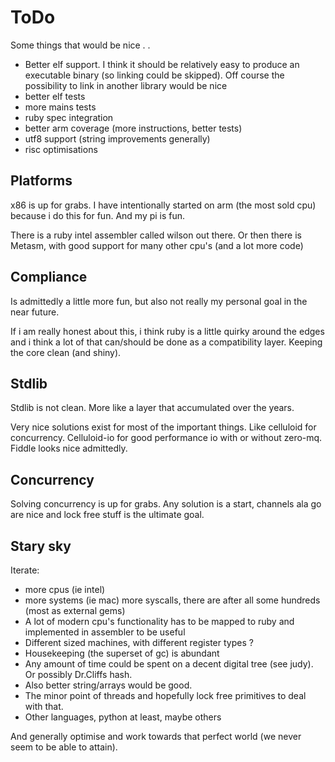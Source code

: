 ToDo
=====

Some things that would be nice . .

- Better elf support. I think it should be relatively easy to produce an executable binary
(so linking could be skipped). Off course the possibility to link in another library would be nice
- better elf tests
- more mains tests
- ruby spec integration
- better arm coverage (more instructions, better tests)
- utf8 support (string improvements generally)
- risc optimisations

## Platforms

x86 is up for grabs. I have intentionally started on arm (the most sold cpu) because i do
this for fun. And my pi is fun.

There is a ruby intel assembler called wilson out there. Or then there is Metasm, with
good support for many other cpu's (and a lot more code)

## Compliance

Is admittedly a little more fun, but also not really my personal goal in the near future.

If i am really honest about this, i think ruby is a little quirky around the edges and i
think a lot of that can/should be done as a compatibility layer. Keeping the core clean (and shiny).

## Stdlib

Stdlib is not clean. More like a layer that accumulated over the years.

Very nice solutions exist for most of the important things.
Like celluloid for concurrency. Celluloid-io for
good performance io with or without zero-mq. Fiddle looks nice admittedly.

## Concurrency

Solving concurrency is up for grabs. Any solution is a start, channels ala go are nice and
lock free stuff is the ultimate goal.

## Stary sky

Iterate:

- more cpus (ie intel)
- more systems (ie mac)
 more syscalls, there are after all some hundreds (most as external gems)
- A lot of modern cpu's functionality has to be mapped to ruby and implemented in assembler to be useful
- Different sized machines, with different register types ?
- Housekeeping (the superset of gc) is abundant
- Any amount of time could be spent on a decent digital tree (see judy). Or possibly Dr.Cliffs hash.
- Also better string/arrays would be good.
- The minor point of threads and hopefully lock free primitives to deal with that.
- Other languages, python at least, maybe others

And generally optimise and work towards that perfect world (we never seem to be able to attain).
